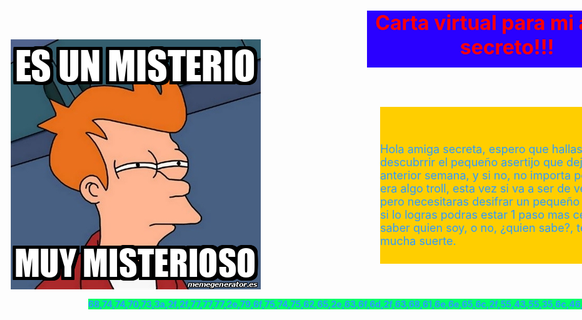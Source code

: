 <html>
<head>
<meta charset="utf-8" name="viewport" content="width=device-width, initial-scale=1.0">
<title>Prueba</title>
<style type="text/css">
#capa1 {
	position: absolute;
	height: 400px;
	width: 400px;
	left: 1163px;
	top: 84px;
	text-align: center;
	background-color: #00CBFF;
}
#capa2 {
	position: absolute;
	height: 91px;
	width: 448px;
	left: 616px;
	top: 33px;
	color: #FF0004;
	font-size: x-large;
	text-align: center;
	background-color: #2A00FF;
}
#capa3 {
	position: absolute;
	height: 251px;
	width: 400px;
	left: 637px;
	top: 187px;
	color: #2F9AFF;
	background-color: #FFCE00;
	font-size: large;
}
	#capa4 {
	position: absolute;
	height: 400px;
	width: 400px;
	left: 46px;
	top: 79px;
	text-align: center;
	background-color: #00CBFF;
}
#capa5 {
	position: absolute;
	left: 170px;
	top: 494px;
	color: #2F9AFF;
	background-color: #00FF6C
}
</style>
<link href="CSS/css.css" rel="stylesheet" type="text/css">
<style type="text/css">
body {
	background-image: url(Fondos/fondo.jpg);
	background-repeat: no-repeat; 
	background-position: center;
	background-size: cover;
	background-attachment: fixed;
	}
</style>
</head>
<body>
<div class="capa" id="capa1"><img src="Imagenes/gracias.jpg" width="300" height="400" alt=""/></div>
<div class="capa" id="capa3">
  <p>&nbsp;</p>
  <p>Hola amiga secreta, espero que hallas logrado descubrrir el pequeño asertijo que deje la anterior semana, y si no, no importa porque era algo troll, esta vez si va a ser de verdad, pero necesitaras desifrar un pequeño acertijo, si lo logras podras estar 1 paso mas cerca de saber quien soy, o no, ¿quien sabe?, te deseo mucha suerte.</p>
</div>
<div class="capa" id="capa2"><strong style="font-size: xx-large">Carta virtual para mi amigo secreto!!!</strong></div>
	<div class="capa" id="capa4"><img src="Imagenes/meme.jpg" width="400" height="400" alt=""/></div>
<div class="capa" id="capa5"><strong>68,74,74,70,73,3a,2f,2f,77,77,77,2e,79,6f,75,74,75,62,65,2e,63,6f,6d,2f,63,68,61,6e,6e,65,6c,2f,55,43,55,35,6c,46,44,6a,78,30,6b,39,53,76,71,64,63,59,65,55,74,52,74,77,2f,63,6f,6d,6d,75,6e,69,74,79,3f,70,76,66,3d,43,41,49,25,32,35,33,44</strong></div>
</body>
</html>
